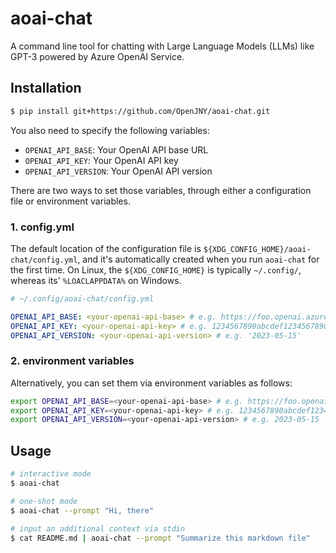 # aoai-chat

A command line tool for chatting with Large Language Models (LLMs) like GPT-3 powered by Azure OpenAI Service.

## Installation

```bash
$ pip install git+https://github.com/OpenJNY/aoai-chat.git
```

You also need to specify the following variables:

- `OPENAI_API_BASE`: Your OpenAI API base URL
- `OPENAI_API_KEY`: Your OpenAI API key
- `OPENAI_API_VERSION`: Your OpenAI API version

There are two ways to set those variables, through either a configuration file or environment variables.

### 1. config.yml

The default location of the configuration file is `${XDG_CONFIG_HOME}/aoai-chat/config.yml`, and it's automatically created when you run `aoai-chat` for the first time. On Linux, the `${XDG_CONFIG_HOME}` is typically `~/.config/`, whereas its' `%LOACLAPPDATA%` on Windows.

```yml
# ~/.config/aoai-chat/config.yml

OPENAI_API_BASE: <your-openai-api-base> # e.g. https://foo.openai.azure.com/
OPENAI_API_KEY: <your-openai-api-key> # e.g. 1234567890abcdef1234567890abcdef
OPENAI_API_VERSION: <your-openai-api-version> # e.g. '2023-05-15'
```

### 2. environment variables

Alternatively, you can set them via environment variables as follows:

```bash
export OPENAI_API_BASE=<your-openai-api-base> # e.g. https://foo.openai.azure.com/
export OPENAI_API_KEY=<your-openai-api-key> # e.g. 1234567890abcdef1234567890abcdef
export OPENAI_API_VERSION=<your-openai-api-version> # e.g. 2023-05-15
```


## Usage

```bash
# interactive mode
$ aoai-chat

# one-shot mode 
$ aoai-chat --prompt "Hi, there"

# input an additional context via stdin
$ cat README.md | aoai-chat --prompt "Summarize this markdown file"
```

